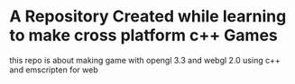 # A Repository Created while learning to make cross platform c++ Games

this repo is about making game with opengl 3.3 and webgl 2.0 using c++ and emscripten for web
